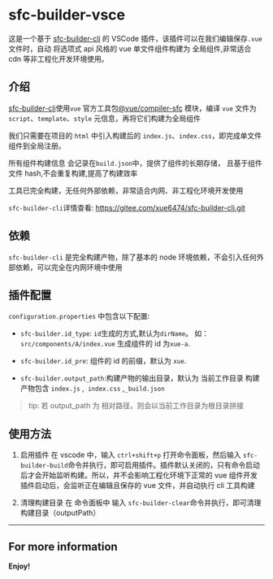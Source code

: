 # sfc-builder-vsce

这是一个基于 [sfc-builder-cli](https://gitee.com/xue6474/sfc-builder-cli.git) 的 VSCode 插件，该插件可以在我们编辑保存`.vue`文件时，自动 将选项式 api 风格的 vue 单文件组件构建为 全局组件,非常适合 cdn 等非工程化开发环境使用。

## 介绍

[sfc-builder-cli](https://gitee.com/xue6474/sfc-builder-cli.git)使用`vue` 官方工具包[@vue/compiler-sfc](https://github.com/vuejs/core) 模块，编译 `vue` 文件为 `script`、`template`、`style` 元信息，再将它们构建为全局组件

我们只需要在项目的 `html` 中引入构建后的 `index.js`、`index.css`，即完成单文件组件到全局注册。

所有组件构建信息 会记录在`build.json`中，提供了组件的长期存储， 且基于组件文件 hash,不会重复构建,提高了构建效率

工具已完全构建，无任何外部依赖，非常适合内网、非工程化环境开发使用

`sfc-builder-cli`详情查看: https://gitee.com/xue6474/sfc-builder-cli.git

## 依赖

`sfc-builder-cli` 是完全构建产物，除了基本的 node 环境依赖，不会引入任何外部依赖，可以完全在内网环境中使用

## 插件配置

`configuration.properties` 中包含以下配置:

- `sfc-builder.id_type`: `id`生成的方式,默认为`dirName`。
  如：`src/components/A/index.vue` 生成组件的 id 为`xue-a`.

- `sfc-builder.id_pre`: 组件的 id 的前缀，默认为 `xue`.

- `sfc-builder.output_path`:构建产物的输出目录，默认为 当前工作目录
  构建产物包含 `index.js` ,` index.css` ,`_build.json`

> tip: 若 output_path 为 相对路径，则会以当前工作目录为根目录拼接

## 使用方法

1.  启用插件
    在 vscode 中，输入 `ctrl+shift+p` 打开命令面板，然后输入 `sfc-builder-build`命令并执行，即可启用插件。插件默认关闭的，只有命令启动后才会开始监听构建。所以，并不会影响工程化环境下正常的 vue 组件开发
    插件启动后，会监听正在编辑且保存的 vue 文件，并自动执行 cli 工具构建

2.  清理构建目录
    在 命令面板中 输入 `sfc-builder-clear`命令并执行，即可清理构建目录（outputPath）

---

## For more information

**Enjoy!**
